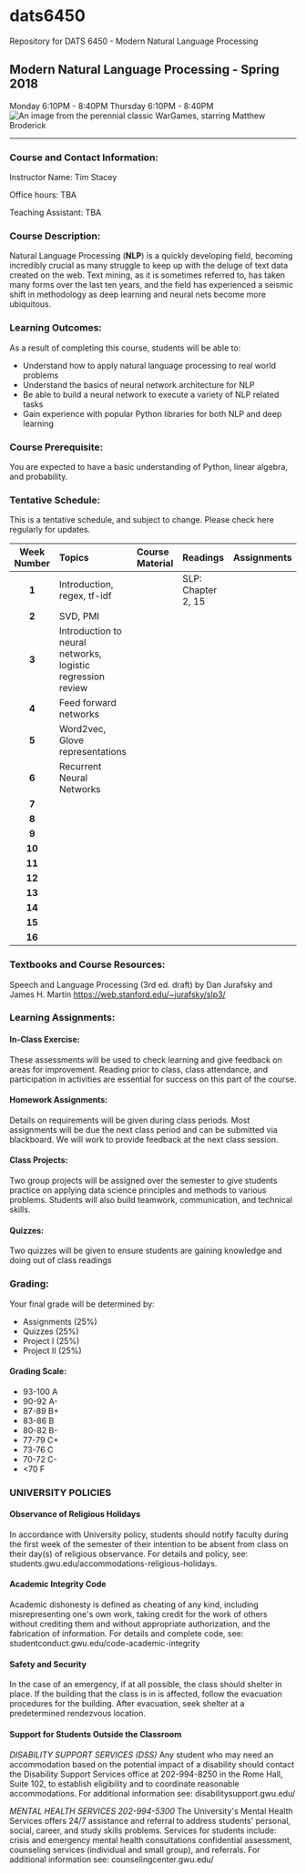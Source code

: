 # dats6450
Repository for DATS 6450 - Modern Natural Language Processing

    
##  Modern Natural Language Processing - Spring 2018
Monday 6:10PM - 8:40PM
Thursday 6:10PM - 8:40PM
![An image from the perennial classic WarGames, starring Matthew Broderick](https://i.imgur.com/gNya6RL.jpg)


----------

### Course and Contact Information:
Instructor Name: Tim Stacey

Office hours: TBA

Teaching Assistant: TBA

###  Course Description:
Natural Language Processing (**NLP**) is a quickly developing field, becoming incredibly crucial as many struggle to keep up with the deluge of text data created on the web. Text mining, as it is sometimes referred to, has taken many forms over the last ten years, and the field has experienced a seismic shift in methodology as deep learning and neural nets become more ubiquitous. 

### Learning Outcomes:
 As a result of completing this course, students will be able to:
 - Understand how to apply natural language processing to real world problems
 - Understand the basics of neural network architecture for NLP
 - Be able to build a neural network to execute a variety of NLP related tasks
 - Gain experience with popular Python libraries for both NLP and deep learning

### Course Prerequisite:
You are expected to have a basic understanding of Python, linear algebra, and probability.

### Tentative Schedule:
This is a tentative schedule, and subject to change. Please check here regularly for updates.

| Week Number      | Topics           | Course Material  | Readings| Assignments
| :-------------: |:-------------| :-----|:----|:------|
| **1**| Introduction, regex, tf-idf | | SLP: Chapter 2, 15 | |
| **2** | SVD, PMI |    | | |
| **3** | Introduction to neural networks, logistic regression review |     | | |
| **4** | Feed forward networks |    | | |
| **5** | Word2vec, Glove representations |    | | |
| **6** | Recurrent Neural Networks |   | | |
| **7** |      |   | | |
| **8** |      |    | | |
| **9** |      |    | | |
| **10** |     |    | | |
| **11** |       |    | |  |
| **12** |       |    | | |
| **13** |       |    | | |
| **14** |      |    | | |
| **15** |       |    | | |
| **16** |      |    | | |

### Textbooks and Course Resources:
 Speech and Language Processing (3rd ed. draft) by
Dan Jurafsky and James H. Martin https://web.stanford.edu/~jurafsky/slp3/


### Learning Assignments:
#### In-Class Exercise:
 These assessments will be used to check learning and give feedback on areas for improvement. Reading prior to class, class attendance, and participation in activities are essential for success on this part of the course.
#### Homework Assignments:
 Details on requirements will be given during class periods. Most assignments will be due the next class period and can be submitted via blackboard. We will work to provide feedback at the next class session. 
#### Class Projects: 
Two group projects will be assigned over the semester to give students practice on applying data science principles and methods to various problems. Students will also build teamwork, communication, and technical skills.
#### Quizzes: 
Two quizzes will be given to ensure students are gaining knowledge and doing out of class readings 

### Grading:
Your final grade will be determined by:
 - Assignments (25%) 
 - Quizzes (25%) 
 - Project I (25%) 
 - Project II (25%)

#### Grading Scale:

 - 93-100 A
 - 90-92 A- 
 - 87-89 B+
 - 83-86 B 
 - 80-82 B- 
 - 77-79 C+ 
 - 73-76 C 
 - 70-72 C- 
 - <70 F

###  UNIVERSITY POLICIES
#### Observance of Religious Holidays 
In accordance with University policy, students should notify faculty during the first week of the semester of their intention to be absent from class on their day(s) of religious observance. 
For details and policy, see: students.gwu.edu/accommodations-religious-holidays.

#### Academic Integrity Code
Academic dishonesty is defined as cheating of any kind, including misrepresenting one's own work, taking credit for the work of others without crediting them and without appropriate authorization, and the fabrication of information. 
For details and complete code, see: studentconduct.gwu.edu/code-academic-integrity

#### Safety and Security
In the case of an emergency, if at all possible, the class should shelter in place. If the building that the class is in is affected, follow the evacuation procedures for the building. After evacuation, seek shelter at a predetermined rendezvous location.

#### Support for Students Outside the Classroom
*DISABILITY SUPPORT SERVICES (DSS)*
Any student who may need an accommodation based on the potential impact of a disability should contact the Disability Support Services office at 202-994-8250 in the Rome Hall, Suite 102, to establish eligibility and to coordinate reasonable accommodations. 
For additional information see: disabilitysupport.gwu.edu/

*MENTAL HEALTH SERVICES  202-994-5300*
The University's Mental Health Services offers 24/7 assistance and referral to address students' personal, social, career, and study skills problems. Services for students include: crisis and emergency mental health consultations confidential assessment, counseling services (individual and small group), and referrals. 
For additional information see: counselingcenter.gwu.edu/ 
